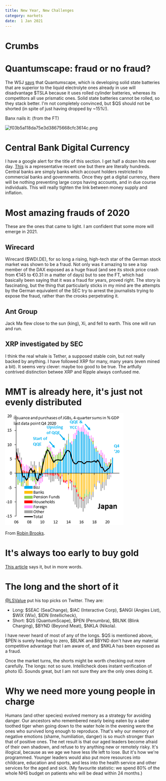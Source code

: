 ```yaml
---
title: New Year, New Challenges
category: markets
date:  1 Jan 2021
---
```


# Crumbs

# Quantumscape: fraud or no fraud?

The WSJ [says](https://www.wsj.com/articles/the-hot-battery-startup-that-could-zap-tesla-11609497031) that Quantumscape, which is developing solid state batteries that are superior to the liquid electrolyte ones already in use will disadvantage $TSLA because it uses rolled cylinder batteries, whereas its competitors all use prismatic ones.
Solid state batteries cannot be rolled, so they stack better.
I'm not completely convinced, but $QS should not be shorted (in spite of just having dropped by ~15%!).

Banx nails it: (from the FT)

![f03b5a118da75e3d38675668cfc3614c.png]({attach}f03b5a118da75e3d38675668cfc3614c.png)

# Central Bank Digital Currency

I have a google alert for the title of this section. I get half a dozen hits ever day.
[This](https://www.paymentsjournal.com/japan-doesnt-want-to-be-late-with-a-digital-currency/) is a representative recent one but there are literally hundreds.
Central banks are simply banks which account holders restricted to commercial banks and governments.
Once they get a digital currency, there will be nothing preventing large corps having accounts,
and in due course individuals. This will really tighten the link between money supply and inflation.


# Most amazing frauds of 2020

These are the ones that came to light. I am confident that some more will emerge in 2021.

## Wirecard

Wirecard ($WDI.DE), for so long a rising, high-tech star of the German stock market was shown to be a fraud.
Not only was it amazing to see a top member of the DAX exposed as a huge fraud (and see its stock price crash from €145 to €0.31 in a matter of days) but to see the FT, which had basically been saying that it was a fraud for years, proved right.
The story is fascinating, but the thing that particularly sticks in my mind are the attempts by the German equivalent of the SEC try to arrest the journalists trying to expose the fraud, rather than the crooks perpetrating it.

## Ant Group

Jack Ma flew close to the sun (king), Xi, and fell to earth. This one will run and run.

## XRP investigated by SEC

I think the real whale is Tether, a supposed stable coin, but not really backed by anything. 
I have followed XRP for many, many years (even mined a bit).
It seems very clever: maybe too good to be true.
The artfully contrived distinction betwee XRP and Ripple always confused me.


# MMT is already here, it's just not evenly distributed

![img](EqqPuyYXMAEXfl_.png)

From [Robin Brooks](https://twitter.com/RobinBrooksIIF/status/1345048529002237952).

# It's always too early to buy gold

[This article](https://www.investopedia.com/still-too-early-to-buy-gold-5094055) says it, but in more words.

# The long and the short of it

[@LSValue](https://twitter.com/LSValue) put his top picks on Twitter. They are:

- Long: $SEAC (SeaChange), $IAC (Interactive Corp), $ANGI (Angies List), $WIX (Wix), $IDN (Intellicheck),
- Short: $QS (QuantumScape), $PEN (Penumbra), $BLNK (Blink Charging), $BYND (Beyond Meat), $NKLA (Nikola).

I have never heard of most of any of the longs. $QS is mentioned above, $PEN is surely heading to zero, $BLNK and $BYND don't have any material competitive advantage that I am aware of, and $NKLA has been exposed as a fraud. 

Once the market turns, the shorts might be worth checking out more carefully. The longs: not so sure. Intellicheck does instant verification of photo ID. Sounds great, but I am not sure they are the only ones doing it.

# Why we need more young people in charge

Humans (and other species) evolved memory as a strategy for avoiding danger.
Our ancestors who remembered nearly being eaten by a saber toothed tiger when going down to the water hole in the evening were the ones who survived long enough to reproduce.
That's why our memory of negative emotions (shame, humiliation, danger) is so much stronger than that of positive ones.
The net result is that our aged leaders become afraid of their own shadown, and refuse to try anything new or remotely risky.
It's illogical, because as we age we have less life left to lose. But it's how we're programmed.
Younger leaders would also put more resources into childcare, education and sports, and less into the health service and other services for the aged and sick. (My favourite statistic: we spend 80% of the whole NHS budget on patients who will be dead within 24 months.)
